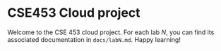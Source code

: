 # CSE453 Cloud project

Welcome to the CSE 453 cloud project. For each lab _N_, you can find
its associated documentation in `docs/labN.md`. Happy learning!
